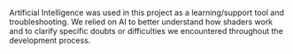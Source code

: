 Artificial Intelligence was used in this project as a learning/support tool and troubleshooting. We relied on AI to better understand how shaders work and to clarify specific doubts or difficulties we encountered throughout the development process.
